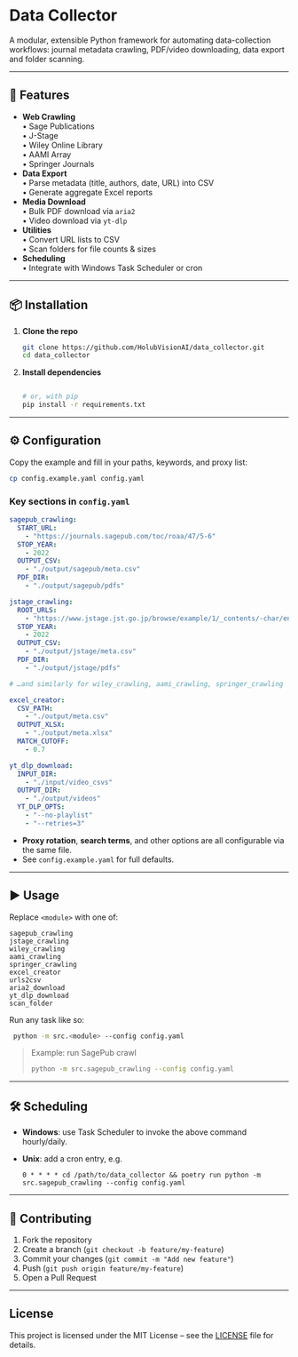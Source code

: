 # Data Collector

A modular, extensible Python framework for automating data-collection workflows: journal metadata crawling, PDF/video
downloading, data export and folder scanning.

---

## 🚀 Features

- **Web Crawling**  
  • Sage Publications  
  • J-Stage  
  • Wiley Online Library  
  • AAMI Array  
  • Springer Journals
- **Data Export**  
  • Parse metadata (title, authors, date, URL) into CSV  
  • Generate aggregate Excel reports
- **Media Download**  
  • Bulk PDF download via `aria2`  
  • Video download via `yt-dlp`
- **Utilities**  
  • Convert URL lists to CSV  
  • Scan folders for file counts & sizes
- **Scheduling**  
  • Integrate with Windows Task Scheduler or cron

---

## 📦 Installation

1. **Clone the repo**
   ```bash
   git clone https://github.com/HolubVisionAI/data_collector.git
   cd data_collector


2. **Install dependencies**

   ```bash
   
   # or, with pip
   pip install -r requirements.txt
   ```

---

## ⚙️ Configuration

Copy the example and fill in your paths, keywords, and proxy list:

```bash
cp config.example.yaml config.yaml
```

### Key sections in `config.yaml`

```yaml
sagepub_crawling:
  START_URL:
    - "https://journals.sagepub.com/toc/roaa/47/5-6"
  STOP_YEAR:
    - 2022
  OUTPUT_CSV:
    - "./output/sagepub/meta.csv"
  PDF_DIR:
    - "./output/sagepub/pdfs"

jstage_crawling:
  ROOT_URLS:
    - "https://www.jstage.jst.go.jp/browse/example/1/_contents/-char/en"
  STOP_YEAR:
    - 2022
  OUTPUT_CSV:
    - "./output/jstage/meta.csv"
  PDF_DIR:
    - "./output/jstage/pdfs"

# …and similarly for wiley_crawling, aami_crawling, springer_crawling

excel_creator:
  CSV_PATH:
    - "./output/meta.csv"
  OUTPUT_XLSX:
    - "./output/meta.xlsx"
  MATCH_CUTOFF:
    - 0.7

yt_dlp_download:
  INPUT_DIR:
    - "./input/video_csvs"
  OUTPUT_DIR:
    - "./output/videos"
  YT_DLP_OPTS:
    - "--no-playlist"
    - "--retries=3"
```

* **Proxy rotation**, **search terms**, and other options are all configurable via the same file.
* See `config.example.yaml` for full defaults.

---

## ▶️ Usage

Replace `<module>` with one of:

```text
sagepub_crawling
jstage_crawling
wiley_crawling
aami_crawling
springer_crawling
excel_creator
urls2csv
aria2_download
yt_dlp_download
scan_folder
```

Run any task like so:

```bash
 python -m src.<module> --config config.yaml
```

> Example: run SagePub crawl
>
> ```bash
> python -m src.sagepub_crawling --config config.yaml
> ```

---

## 🛠️ Scheduling

* **Windows**: use Task Scheduler to invoke the above command hourly/daily.
* **Unix**: add a cron entry, e.g.

  ```cron
  0 * * * * cd /path/to/data_collector && poetry run python -m src.sagepub_crawling --config config.yaml
  ```

---

## 🤝 Contributing

1. Fork the repository
2. Create a branch (`git checkout -b feature/my-feature`)
3. Commit your changes (`git commit -m "Add new feature"`)
4. Push (`git push origin feature/my-feature`)
5. Open a Pull Request

---

## License

This project is licensed under the MIT License – see the [LICENSE](LICENSE) file for details.
